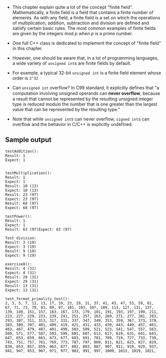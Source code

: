 * This chapter explain quite a lot of the concept "finite field". Mathematically,
  a finite field is a field that contains a finite number of elements. As with
  any field, a finite field is a set on which the operations of multiplication,
  addition, subtraction and division are defined and satisfy certain basic rules.
  The most common examples of finite fields are given by the integers mod *p* when
  *p* is a prime number.

* One full C++ class is dedicated to implement the concept of "finite field" in this
  chapter.
  
* However, one should be aware that, in a lot of programming languages,
  a wide variety of `unsigned int`s are finite fields by default.

* For example, a typical 32-bit `unsigned int` is a finite field element whose
  order is `2^32`

* Can `unsigned int` overflow? In C99 standard, it explicitly defines
  that "a computation involving unsigned operands can **never overﬂow**,
  because a result that cannot be represented by the resulting unsigned integer
  type is reduced modulo the number that is one greater than the largest
  value that can be represented by the resulting type."

* Note that while `unsigned int`s can never overflow, `signed int`s can overflow
  and the behavior in C/C++ is explicitly undefined.

## Sample output
```
testAddition():
Result: 1
Expect: 1


testMultiplication():
Result: 1
Expect: 1
Result: 10 (13)
Expect: 10 (13)
Result: 23 (97)
Expect: 23 (97)
Result: 68 (97)
Expect: 68 (97)

testPower():
Result: 1
Expect: 1
Result: 63 (97)Expect: 63 (97)

Test division:
Result: 3 (19)
Expect: 3 (19)
Result: 9 (19)
Expect: 9 (19)

exercise8():
Result: 4 (31)
Expect: 4 (31)
Result: 29 (31)
Expect: 29 (31)
Result: 13 (31)
Expect: 13 (31)

test_fermat_primality_test():
2, 3, 5, 7, 11, 13, 17, 19, 23, 29, 31, 37, 41, 43, 47, 53, 59, 61, 67, 71, 73, 79, 83, 89, 97, 101, 103, 107, 109, 113, 127, 131, 137, 139, 149, 151, 157, 163, 167, 173, 179, 181, 191, 193, 197, 199, 211, 223, 227, 229, 233, 239, 241, 251, 257, 263, 269, 271, 277, 281, 283, 293, 307, 311, 313, 317, 331, 337, 347, 349, 353, 359, 367, 373, 379, 383, 389, 397, 401, 409, 419, 421, 431, 433, 439, 443, 449, 457, 461, 463, 467, 479, 487, 491, 499, 503, 509, 521, 523, 541, 547, 557, 563, 569, 571, 577, 587, 593, 599, 601, 607, 613, 617, 619, 631, 641, 643, 647, 653, 659, 661, 673, 677, 683, 691, 701, 709, 719, 727, 733, 739, 743, 751, 757, 761, 769, 773, 787, 797, 809, 811, 821, 823, 827, 829, 839, 853, 857, 859, 863, 877, 881, 883, 887, 907, 911, 919, 929, 937, 941, 947, 953, 967, 971, 977, 983, 991, 997, 1009, 1013, 1019, 1021, 
```